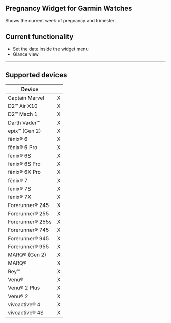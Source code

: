 ## Pregnancy Widget for Garmin Watches

Shows the current week of pregnancy and trimester.


## Current functionality

- Set the date inside the widget menu
- Glance view

---------


## Supported devices

<table>
  <thead>
    <tr>
      <th>Device</th>
      <th></th>
    </tr>
  </thead>
  <tbody>
    <tr>
      <td>Captain Marvel</td>
      <td>X</td>
    </tr>
    <tr>
      <td>D2™ Air X10</td>
      <td>X</td>
    </tr>
    <tr>
      <td>D2™ Mach 1</td>
      <td>X</td>
    </tr>
    <tr>
      <td>Darth Vader™</td>
      <td>X</td>
    </tr>
    <tr>
      <td>epix™ (Gen 2)</td>
      <td>X</td>
    </tr>
    <tr>
      <td>fēnix® 6</td>
      <td>X</td>
    </tr>
    <tr>
      <td>fēnix® 6 Pro</td>
      <td>X</td>
    </tr>
    <tr>
      <td>fēnix® 6S</td>
      <td>X</td>
    </tr>
    <tr>
      <td>fēnix® 6S Pro</td>
      <td>X</td>
    </tr>
    <tr>
      <td>fēnix® 6X Pro</td>
      <td>X</td>
    </tr>
    <tr>
      <td>fēnix® 7</td>
      <td>X</td>
    </tr>
    <tr>
      <td>fēnix® 7S</td>
      <td>X</td>
    </tr>
    <tr>
      <td>fēnix® 7X</td>
      <td>X</td>
    </tr>
    <tr>
      <td>Forerunner® 245</td>
      <td>X</td>
    </tr>
    <tr>
      <td>Forerunner® 255</td>
      <td>X</td>
    </tr>
    <tr>
      <td>Forerunner® 255s</td>
      <td>X</td>
    </tr>
    <tr>
      <td>Forerunner® 745</td>
      <td>X</td>
    </tr>
    <tr>
      <td>Forerunner® 945</td>
      <td>X</td>
    </tr>
    <tr>
      <td>Forerunner® 955</td>
      <td>X</td>
    </tr>
    <tr>
      <td>MARQ® (Gen 2)</td>
      <td>X</td>
    </tr>
    <tr>
      <td>MARQ®</td>
      <td>X</td>
    </tr>
    <tr>
      <td>Rey™</td>
      <td>X</td>
    </tr>
    <tr>
      <td>Venu®</td>
      <td>X</td>
    </tr>
    <tr>
      <td>Venu® 2 Plus</td>
      <td>X</td>
    </tr>
    <tr>
      <td>Venu® 2</td>
      <td>X</td>
    </tr>
    <tr>
      <td>vívoactive® 4</td>
      <td>X</td>
    </tr>
    <tr>
      <td>vívoactive® 4S</td>
      <td>X</td>
    </tr>
  </tbody>
</table>

